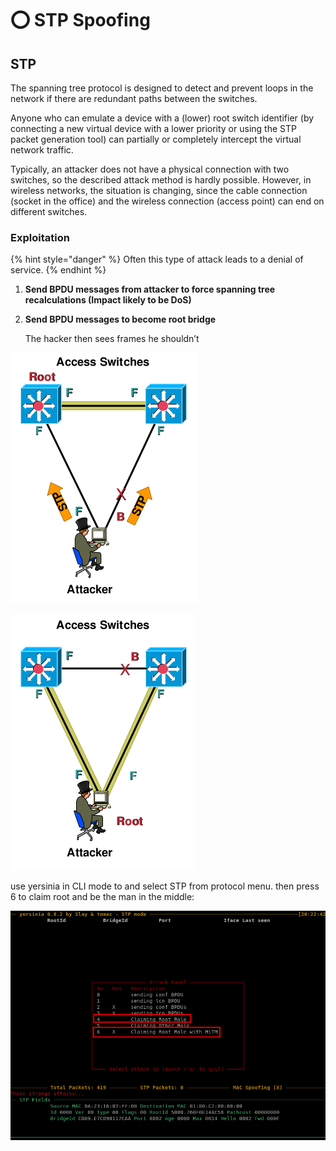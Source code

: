 # ⭕ STP Spoofing

## STP

The spanning tree protocol is designed to detect and prevent loops in the network if there are redundant paths between the switches.

Anyone who can emulate a device with a (lower) root switch identifier (by connecting a new virtual device with a lower priority or using the STP packet generation tool) can partially or completely intercept the virtual network traffic.

Typically, an attacker does not have a physical connection with two switches, so the described attack method is hardly possible. However, in wireless networks, the situation is changing, since the cable connection (socket in the office) and the wireless connection (access point) can end on different switches.

### Exploitation

{% hint style="danger" %}
Often this type of attack leads to a denial of service.
{% endhint %}

1. **Send BPDU messages from attacker to force spanning tree recalculations (Impact likely to be DoS)**
2.  **Send BPDU messages to become root bridge**

    The hacker then sees frames he shouldn’t

![](<../../.gitbook/assets/image (295) (1) (1) (1) (1).png>)

![](<../../.gitbook/assets/image (282) (1) (1) (1).png>)

use yersinia in CLI mode to and select STP from protocol menu. then press 6 to claim root and be the man in the middle:

![](<../../.gitbook/assets/image (294) (1) (1) (1) (1).png>)
